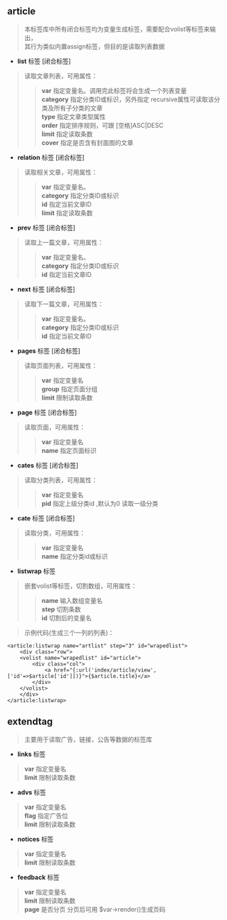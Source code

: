 ## article

> 本标签库中所有闭合标签均为变量生成标签，需要配合volist等标签来输出，<br />其行为类似内置assign标签，但目的是读取列表数据

* **list** 标签 [闭合标签]

> 读取文章列表，可用属性：
>> **var** 指定变量名。调用完此标签将会生成一个列表变量<br />
   **category** 指定分类ID或标识，另外指定 recursive属性可读取该分类及所有子分类的文章<br />
   **type** 指定文章类型属性<br />
   **order** 指定排序规则，可跟 [空格]ASC|DESC<br />
   **limit** 指定读取条数<br />
   **cover** 指定是否含有封面图的文章

* **relation** 标签 [闭合标签]

> 读取相关文章，可用属性：
>> **var** 指定变量名。<br />
   **category** 指定分类ID或标识<br />
   **id** 指定当前文章ID<br />
   **limit** 指定读取条数

* **prev** 标签 [闭合标签]

> 读取上一篇文章，可用属性：
>> **var** 指定变量名。<br />
   **category** 指定分类ID或标识<br />
   **id** 指定当前文章ID
   
* **next** 标签 [闭合标签]

> 读取下一篇文章，可用属性：
>> **var** 指定变量名。<br />
   **category** 指定分类ID或标识<br />
   **id** 指定当前文章ID

* **pages** 标签 [闭合标签]

> 读取页面列表，可用属性：
>> **var** 指定变量名<br />
    **group** 指定页面分组<br />
    **limit** 限制读取条数
    
* **page** 标签 [闭合标签]

> 读取页面，可用属性：
>> **var** 指定变量名<br />
    **name** 指定页面标识
    
* **cates** 标签 [闭合标签]

> 读取分类列表，可用属性：
>> **var** 指定变量名<br />
    **pid** 指定上级分类id ,默认为0 读取一级分类
    
* **cate** 标签 [闭合标签]

> 读取分类，可用属性：
>> **var** 指定变量名<br />
    **name** 指定分类id或标识
    
* **listwrap** 标签

> 嵌套volist等标签，切割数组，可用属性：
>> **name** 输入数组变量名<br />
    **step** 切割条数<br />
    **id** 切割后的变量名
    
> 示例代码(生成三个一列的列表)：
```
<article:listwrap name="artlist" step="3" id="wrapedlist">
    <div class="row">
    <volist name="wrapedlist" id="article">
        <div class="col">
            <a href="{:url('index/article/view',['id'=>$article['id']])}">{$article.title}</a>
        </div>
    </volist>
    </div>
</article:listwrap>
```

## extendtag

> 主要用于读取广告，链接，公告等数据的标签库

* **links** 标签
> **var** 指定变量名<br />
**limit** 限制读取条数

* **advs** 标签
> **var** 指定变量名<br />
**flag** 指定广告位<br />
**limit** 限制读取条数

* **notices** 标签
> **var** 指定变量名<br />
**limit** 限制读取条数

* **feedback** 标签
> **var** 指定变量名<br />
**limit** 限制读取条数<br />
**page** 是否分页 分页后可用 $var->render()生成页码